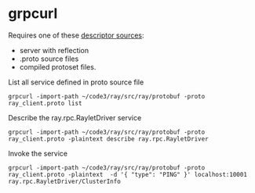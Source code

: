 # grpcurl

Requires one of these [descriptor sources](https://github.com/fullstorydev/grpcurl#descriptor-sources):

- server with reflection
- .proto source files
- compiled protoset files.

List all service defined in proto source file

```
grpcurl -import-path ~/code3/ray/src/ray/protobuf -proto ray_client.proto list
```

Describe the ray.rpc.RayletDriver service

```
grpcurl -import-path ~/code3/ray/src/ray/protobuf -proto ray_client.proto -plaintext describe ray.rpc.RayletDriver
```

Invoke the service

```
grpcurl -import-path ~/code3/ray/src/ray/protobuf -proto ray_client.proto -plaintext  -d '{ "type": "PING" }' localhost:10001 ray.rpc.RayletDriver/ClusterInfo 
```
